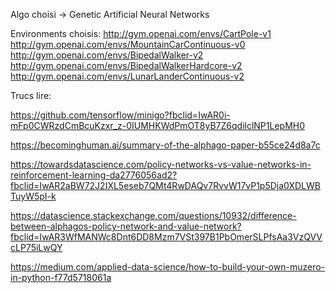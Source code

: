 Algo choisi -> Genetic Artificial Neural Networks

Environments choisis:
http://gym.openai.com/envs/CartPole-v1
http://gym.openai.com/envs/MountainCarContinuous-v0
http://gym.openai.com/envs/BipedalWalker-v2
http://gym.openai.com/envs/BipedalWalkerHardcore-v2
http://gym.openai.com/envs/LunarLanderContinuous-v2


Trucs  lire:

https://github.com/tensorflow/minigo?fbclid=IwAR0i-mFp0CWRzdCmBcuKzxr_z-0IUMHKWdPmOT8yB7Z6qdilclNP1LepMH0

https://becominghuman.ai/summary-of-the-alphago-paper-b55ce24d8a7c

https://towardsdatascience.com/policy-networks-vs-value-networks-in-reinforcement-learning-da2776056ad2?fbclid=IwAR2aBW72J2IXL5eseb7QMt4RwDAQv7RvvW17vP1p5Dja0XDLWBTuyW5pI-k

https://datascience.stackexchange.com/questions/10932/difference-between-alphagos-policy-network-and-value-network?fbclid=IwAR3WfMANWc8Dnt6DD8Mzm7VSt397B1PbOmerSLPfsAa3VzQVVcLP75iLwQY

https://medium.com/applied-data-science/how-to-build-your-own-muzero-in-python-f77d5718061a
